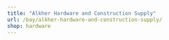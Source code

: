 ```yaml
---
title: "Alkher Hardware and Construction Supply"
url: /bay/alkher-hardware-and-construction-supply/
shop: hardware
---
```

